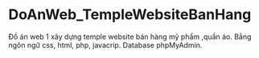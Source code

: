 # DoAnWeb_TempleWebsiteBanHang
Đồ án web 1 xây dựng temple website bán hàng mỹ phẩm ,quần áo. Bằng ngôn ngữ css, html, php, javacrip. Database phpMyAdmin. 
